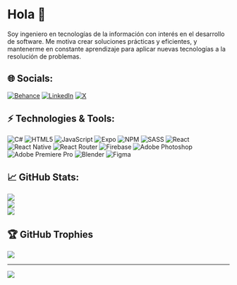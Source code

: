 # Hola 👋

Soy ingeniero en tecnologías de la información con interés en el desarrollo de software. Me motiva crear soluciones prácticas y eficientes, y mantenerme en constante aprendizaje para aplicar nuevas tecnologías a la resolución de problemas.

## 🌐 Socials:
[![Behance](https://img.shields.io/badge/Behance-1769ff?logo=behance&logoColor=white)](https://behance.net/https://www.behance.net/alfredogarcia99) [![LinkedIn](https://img.shields.io/badge/LinkedIn-%230077B5.svg?logo=linkedin&logoColor=white)](https://linkedin.com/in/https://www.linkedin.com/in/ad-g099/) [![X](https://img.shields.io/badge/X-black.svg?logo=X&logoColor=white)](https://x.com/https://x.com/AdGame99) 

## ⚡ Technologies & Tools:
![C#](https://img.shields.io/badge/c%23-%23239120.svg?style=for-the-badge&logo=csharp&logoColor=white) ![HTML5](https://img.shields.io/badge/html5-%23E34F26.svg?style=for-the-badge&logo=html5&logoColor=white) ![JavaScript](https://img.shields.io/badge/javascript-%23323330.svg?style=for-the-badge&logo=javascript&logoColor=%23F7DF1E) ![Expo](https://img.shields.io/badge/expo-1C1E24?style=for-the-badge&logo=expo&logoColor=#D04A37) ![NPM](https://img.shields.io/badge/NPM-%23CB3837.svg?style=for-the-badge&logo=npm&logoColor=white) ![SASS](https://img.shields.io/badge/SASS-hotpink.svg?style=for-the-badge&logo=SASS&logoColor=white) ![React](https://img.shields.io/badge/react-%2320232a.svg?style=for-the-badge&logo=react&logoColor=%2361DAFB) ![React Native](https://img.shields.io/badge/react_native-%2320232a.svg?style=for-the-badge&logo=react&logoColor=%2361DAFB) ![React Router](https://img.shields.io/badge/React_Router-CA4245?style=for-the-badge&logo=react-router&logoColor=white) ![Firebase](https://img.shields.io/badge/firebase-a08021?style=for-the-badge&logo=firebase&logoColor=ffcd34) ![Adobe Photoshop](https://img.shields.io/badge/adobe%20photoshop-%2331A8FF.svg?style=for-the-badge&logo=adobe%20photoshop&logoColor=white) ![Adobe Premiere Pro](https://img.shields.io/badge/Adobe%20Premiere%20Pro-9999FF.svg?style=for-the-badge&logo=Adobe%20Premiere%20Pro&logoColor=white) ![Blender](https://img.shields.io/badge/blender-%23F5792A.svg?style=for-the-badge&logo=blender&logoColor=white) ![Figma](https://img.shields.io/badge/figma-%23F24E1E.svg?style=for-the-badge&logo=figma&logoColor=white)

## 📈 GitHub Stats:
![](https://github-readme-stats.vercel.app/api?username=AldG99&theme=dracula&hide_border=false&include_all_commits=false&count_private=false)<br/>
![](https://nirzak-streak-stats.vercel.app/?user=AldG99&theme=dracula&hide_border=false)<br/>
![](https://github-readme-stats.vercel.app/api/top-langs/?username=AldG99&theme=dracula&hide_border=false&include_all_commits=false&count_private=false&layout=compact)

## 🏆 GitHub Trophies
![](https://github-profile-trophy.vercel.app/?username=AldG99&theme=radical&no-frame=false&no-bg=true&margin-w=4)

---
[![](https://visitcount.itsvg.in/api?id=AldG99&icon=0&color=0)](https://visitcount.itsvg.in)

<!-- Proudly created with GPRM ( https://gprm.itsvg.in ) -->
